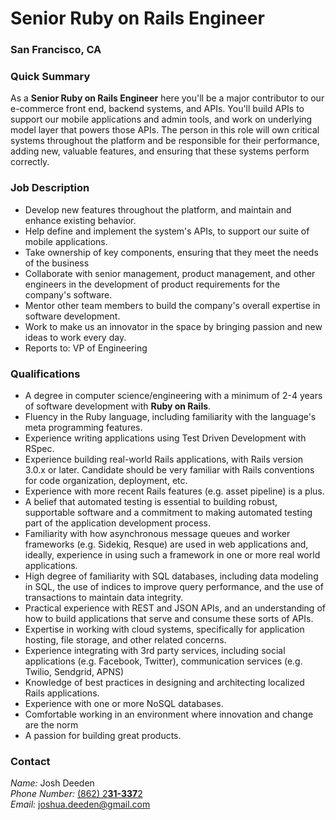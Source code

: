 # Senior Ruby on Rails Engineer
### San Francisco, CA 

### Quick Summary
As a **Senior Ruby on Rails Engineer** here you'll be a major contributor to our  e-commerce front end, backend systems, and APIs. You'll build APIs to support our mobile applications and admin tools, and work on underlying model layer that powers those APIs. The person in this role will own critical systems throughout the platform and be responsible for their performance, adding new, valuable features, and ensuring that these systems perform correctly.  

### Job Description
+ Develop new features throughout the platform, and maintain and enhance existing behavior.
+ Help define and implement the system's APIs, to support our suite of mobile applications.
+ Take ownership of key components, ensuring that they meet the needs of the business
+ Collaborate with senior management, product management, and other engineers in the development of product requirements for the company's software.
+ Mentor other team members to build the company's overall expertise in software development.
+ Work to make us an innovator in the space by bringing passion and new ideas to work every day.
+ Reports to: VP of Engineering

### Qualifications
+ A degree in computer science/engineering with a minimum of 2-4 years of software development with **Ruby on Rails**.
+ Fluency in the Ruby language, including familiarity with the language's meta programming features.
+ Experience writing applications using Test Driven Development with RSpec.
+ Experience building real-world Rails applications, with Rails version 3.0.x or later. Candidate should be very familiar with Rails conventions for code organization, deployment, etc.
+ Experience with more recent Rails features (e.g. asset pipeline) is a plus.
+ A belief that automated testing is essential to building robust, supportable software and a commitment to making automated testing part of the application development process. 
+ Familiarity with how asynchronous message queues and worker frameworks (e.g. Sidekiq, Resque) are used in web applications and, ideally, experience in using such a framework in one or more real world applications.
+ High degree of familiarity with SQL databases, including data modeling in SQL, the use of indices to improve query performance, and the use of transactions to maintain data integrity.
+ Practical experience with REST and JSON APIs, and an understanding of how to build applications that serve and consume these sorts of APIs. 
+ Expertise in working with cloud systems, specifically for application hosting, file storage, and other related concerns.
+ Experience integrating with 3rd party services, including social applications (e.g. Facebook, Twitter), communication services (e.g. Twilio, Sendgrid, APNS)
+ Knowledge of best practices in designing and architecting localized Rails applications.
+ Experience with one or more NoSQL databases.
+ Comfortable working in an environment where innovation and change are the norm
+ A passion for building great products. 

### Contact
*Name:* Josh Deeden  
*Phone Number:* [(862) 2**31-337**2](tel:8622313372)   
*Email:* joshua.deeden@gmail.com
